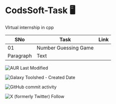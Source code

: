 # CodsSoft-Task 🖥️

VIrtual internship in cpp 

| SNo | Task | Link |
| ----------- | ----------- | ----------- |
| 01 | Number Guessing Game |
| Paragraph | Text |

![AUR Last Modified](https://img.shields.io/aur/last-modified/:packageName)

![Galaxy Toolshed - Created Date](https://img.shields.io/galaxytoolshed/created-date/:repository/:owner)

![GitHub commit activity](https://img.shields.io/github/commit-activity/:interval/:user/:CodSoft-Task)

![X (formerly Twitter) Follow](https://img.shields.io/twitter/follow/:@Anikesh97)
